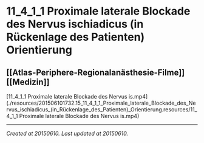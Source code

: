 # 11_4_1_1 Proximale laterale Blockade des Nervus ischiadicus (in Rückenlage des Patienten) Orientierung
 [[Atlas-Periphere-Regionalanästhesie-Filme]] [[Medizin]] 
---



[11\_4\_1\_1 Proximale laterale Blockade des Nervus is.mp4](./resources/201506101732.15_11_4_1_1_Proximale_laterale_Blockade_des_Nervus_ischiadicus_(in_Rückenlage_des_Patienten)_Orientierung.resources/11_4_1_1 Proximale laterale Blockade des Nervus is.mp4)

---

_Created at 20150610._
_Last updated at 20150610._



